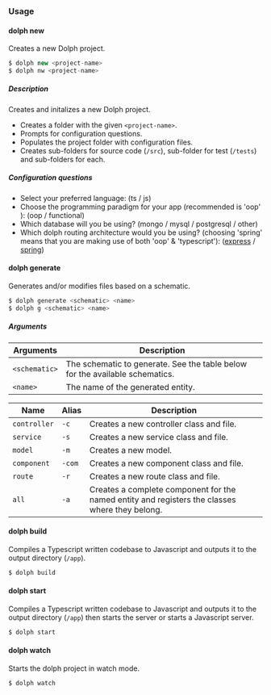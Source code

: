 ### Usage

#### dolph new

Creates a new Dolph project.

```typescript
$ dolph new <project-name>
$ dolph nw <project-name>
```

##### Description

Creates and initalizes a new Dolph project.

- Creates a folder with the given `<project-name>`.
- Prompts for configuration questions.
- Populates the project folder with configuration files.
- Creates sub-folders for source code (`/src`), sub-folder for test (`/tests`) and sub-folders for each.

##### Configuration questions

* Select your preferred language: (ts / js)
* Choose the programming paradigm for your app (recommended is 'oop' ): (oop / functional)
* Which database will you be using? (mongo / mysql / postgresql / other)
* Which dolph routing architecture would you be using? (choosing 'spring' means that
 you are making use of  both 'oop' & 'typescript'): ([express](/routing/express) / [spring](/routing/spring))


#### dolph generate

Generates and/or modifies files based on a schematic.

```typescript
$ dolph generate <schematic> <name>
$ dolph g <schematic> <name>
```

##### Arguments

| Arguments | Description |
| ---------- | ---------------------------------------------------------------------------------------------- |
| `<schematic>`      |  The schematic to generate. See the table below for the available schematics.          |
| `<name>` | The name of the generated entity.                                  |


| Name    | Alias | Description                                                                                    |
| ---------- | ----- | ---------------------------------------------------------------------------------------------- |
| `controller`      | `-c`   | Creates a new controller class and file.          |
| `service` | `-s`   | Creates a new service class and file.                                          |
| `model`    | `-m`  | Creates a new model.                                    |
| `component`    |  `-com`  | Creates a new component class and file.                          |
| `route`    |  `-r`  | Creates a new route class and file.                          |
| `all`    |  `-a`  | Creates a complete component for the named entity and registers the classes where they belong.                          |


#### dolph build

Compiles a Typescript written codebase to Javascript and outputs it to the output directory (`/app`). 

```typescript
$ dolph build
```

#### dolph start

Compiles a Typescript written codebase to Javascript and outputs it to the output directory (`/app`) then starts the server or starts a Javascript server.

```typescript
$ dolph start
```

#### dolph watch

Starts the dolph project in watch mode.

```typescript
$ dolph watch
```


